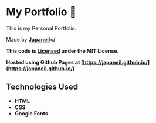 # My Portfolio 📕
This is my Personal Portfolio.

Made by <b>[Japaneil](https://github.com/japaneil)</

This code is [Licensed](LICENSE) under the MIT License.

Hosted using <b>Github Pages</b> at <b>[https://japaneil.github.io/](https://japaneil.github.io/)</b>

## Technologies Used
- HTML
- CSS
- Google Fonts


